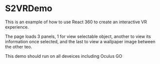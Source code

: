 
# S2VRDemo

This is an example of how to use React 360 to create an interactive VR experience.

The page loads 3 panels, 1 for view selectable object, another to view its information once selected, and the last to view a wallpaper image between the other teo.

This demo should run on all deveices including Oculus GO

